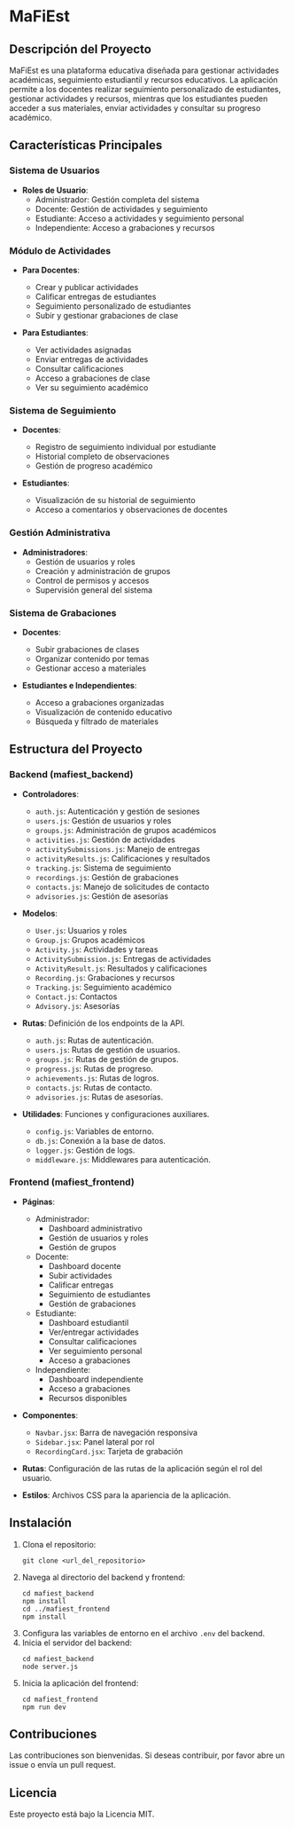 # MaFiEst

## Descripción del Proyecto
MaFiEst es una plataforma educativa diseñada para gestionar actividades académicas, seguimiento estudiantil y recursos educativos. La aplicación permite a los docentes realizar seguimiento personalizado de estudiantes, gestionar actividades y recursos, mientras que los estudiantes pueden acceder a sus materiales, enviar actividades y consultar su progreso académico.

## Características Principales

### Sistema de Usuarios
- **Roles de Usuario**:
  - Administrador: Gestión completa del sistema
  - Docente: Gestión de actividades y seguimiento
  - Estudiante: Acceso a actividades y seguimiento personal
  - Independiente: Acceso a grabaciones y recursos

### Módulo de Actividades
- **Para Docentes**:
  - Crear y publicar actividades
  - Calificar entregas de estudiantes
  - Seguimiento personalizado de estudiantes
  - Subir y gestionar grabaciones de clase

- **Para Estudiantes**:
  - Ver actividades asignadas
  - Enviar entregas de actividades
  - Consultar calificaciones
  - Acceso a grabaciones de clase
  - Ver su seguimiento académico

### Sistema de Seguimiento
- **Docentes**:
  - Registro de seguimiento individual por estudiante
  - Historial completo de observaciones
  - Gestión de progreso académico

- **Estudiantes**:
  - Visualización de su historial de seguimiento
  - Acceso a comentarios y observaciones de docentes

### Gestión Administrativa
- **Administradores**:
  - Gestión de usuarios y roles
  - Creación y administración de grupos
  - Control de permisos y accesos
  - Supervisión general del sistema

### Sistema de Grabaciones
- **Docentes**:
  - Subir grabaciones de clases
  - Organizar contenido por temas
  - Gestionar acceso a materiales

- **Estudiantes e Independientes**:
  - Acceso a grabaciones organizadas
  - Visualización de contenido educativo
  - Búsqueda y filtrado de materiales

## Estructura del Proyecto

### Backend (mafiest_backend)
- **Controladores**:
  - `auth.js`: Autenticación y gestión de sesiones
  - `users.js`: Gestión de usuarios y roles
  - `groups.js`: Administración de grupos académicos
  - `activities.js`: Gestión de actividades
  - `activitySubmissions.js`: Manejo de entregas
  - `activityResults.js`: Calificaciones y resultados
  - `tracking.js`: Sistema de seguimiento
  - `recordings.js`: Gestión de grabaciones
  - `contacts.js`: Manejo de solicitudes de contacto
  - `advisories.js`: Gestión de asesorías

- **Modelos**:
  - `User.js`: Usuarios y roles
  - `Group.js`: Grupos académicos
  - `Activity.js`: Actividades y tareas
  - `ActivitySubmission.js`: Entregas de actividades
  - `ActivityResult.js`: Resultados y calificaciones
  - `Recording.js`: Grabaciones y recursos
  - `Tracking.js`: Seguimiento académico
  - `Contact.js`: Contactos
  - `Advisory.js`: Asesorías

- **Rutas**: Definición de los endpoints de la API.
  - `auth.js`: Rutas de autenticación.
  - `users.js`: Rutas de gestión de usuarios.
  - `groups.js`: Rutas de gestión de grupos.
  - `progress.js`: Rutas de progreso.
  - `achievements.js`: Rutas de logros.
  - `contacts.js`: Rutas de contacto.
  - `advisories.js`: Rutas de asesorías.

- **Utilidades**: Funciones y configuraciones auxiliares.
  - `config.js`: Variables de entorno.
  - `db.js`: Conexión a la base de datos.
  - `logger.js`: Gestión de logs.
  - `middleware.js`: Middlewares para autenticación.

### Frontend (mafiest_frontend)
- **Páginas**:
  - Administrador:
    - Dashboard administrativo
    - Gestión de usuarios y roles
    - Gestión de grupos
  - Docente:
    - Dashboard docente
    - Subir actividades
    - Calificar entregas
    - Seguimiento de estudiantes
    - Gestión de grabaciones
  - Estudiante:
    - Dashboard estudiantil
    - Ver/entregar actividades
    - Consultar calificaciones
    - Ver seguimiento personal
    - Acceso a grabaciones
  - Independiente:
    - Dashboard independiente
    - Acceso a grabaciones
    - Recursos disponibles

- **Componentes**:
  - `Navbar.jsx`: Barra de navegación responsiva
  - `Sidebar.jsx`: Panel lateral por rol
  - `RecordingCard.jsx`: Tarjeta de grabación

- **Rutas**: Configuración de las rutas de la aplicación según el rol del usuario.

- **Estilos**: Archivos CSS para la apariencia de la aplicación.

## Instalación
1. Clona el repositorio:
   ```
   git clone <url_del_repositorio>
   ```
2. Navega al directorio del backend y frontend:
   ```
   cd mafiest_backend
   npm install
   cd ../mafiest_frontend
   npm install
   ```
3. Configura las variables de entorno en el archivo `.env` del backend.
4. Inicia el servidor del backend:
   ```
   cd mafiest_backend
   node server.js
   ```
5. Inicia la aplicación del frontend:
   ```
   cd mafiest_frontend
   npm run dev
   ```

## Contribuciones
Las contribuciones son bienvenidas. Si deseas contribuir, por favor abre un issue o envía un pull request.

## Licencia
Este proyecto está bajo la Licencia MIT.